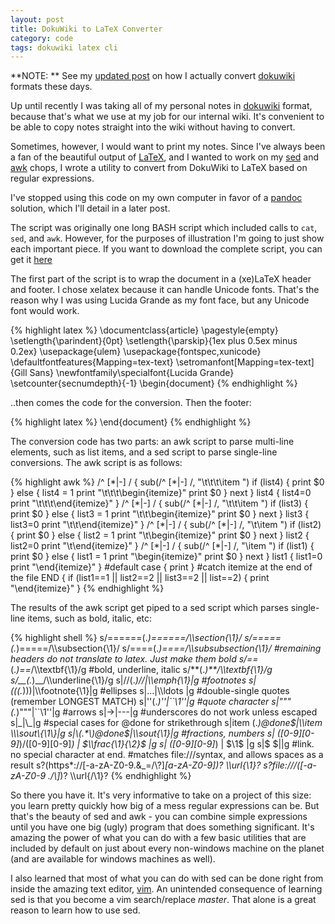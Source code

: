 ```yaml
---
layout: post
title: DokuWiki to LaTeX Converter  
category: code
tags: dokuwiki latex cli  
---
```


**NOTE: ** See my [updated post](http://donaldmerand.com/code/2012/07/20/how-i-actually-convert-dokuwiki-to-latex.html) on how I actually convert [dokuwiki] formats these days.

Up until recently I was taking all of my personal notes in [dokuwiki] format, because that's what we use at my job for our internal wiki. It's convenient to be able to copy notes straight into the wiki without having to convert. 

Sometimes, however, I would want to print my notes. Since I've always been a fan of the beautiful output of [LaTeX](http://www.latex-project.org/), and I wanted to work on my [sed](https://secure.wikimedia.org/wikipedia/en/wiki/Sed) and [awk](https://secure.wikimedia.org/wikipedia/en/wiki/AWK) chops, I wrote a utility to convert from DokuWiki to LaTeX based on regular expressions.

I've stopped using this code on my own computer in favor of a [pandoc](http://johnmacfarlane.net/pandoc/) solution, which I'll detail in a later post.

The script was originally one long BASH script which included calls to `cat`, `sed`, and `awk`. However, for the purposes of illustration I'm going to just show each important piece. If you want to download the complete script, you can get it [here](https://gist.github.com/2414353)



The first part of the script is to wrap the document in a (xe)LaTeX header and footer. I chose xelatex because it can handle Unicode fonts. That's the reason why I was using Lucida Grande as my font face, but any Unicode font would work.

{% highlight latex %}
  \documentclass{article}
  \pagestyle{empty}
  \setlength{\parindent}{0pt}
  \setlength{\parskip}{1ex plus 0.5ex minus 0.2ex}
  \usepackage{ulem}
  \usepackage{fontspec,xunicode}
  \defaultfontfeatures{Mapping=tex-text}
  \setromanfont[Mapping=tex-text]{Gill Sans}
  \newfontfamily\specialfont{Lucida Grande}
  \setcounter{secnumdepth}{-1}
  \begin{document}
{% endhighlight %}

..then comes the code for the conversion. Then the footer:

{% highlight latex %}
  \end{document}
{% endhighlight %}

The conversion code has two parts: an awk script to parse multi-line elements, such as list items, and a sed script to parse single-line conversions. The awk script is as follows:

{% highlight awk %}
  /^        [\*|-] / { 
    sub(/^        [\*|-] /, "\t\t\t\\item ")
    if (list4) { print $0 } else { 
      list4 = 1
      print "\t\t\t\\begin{itemize}"
      print $0
    }
    next
  }
  list4 {
    list4=0
    print "\t\t\t\\end{itemize}"
  }
  /^      [\*|-] / { 
    sub(/^      [\*|-] /, "\t\t\\item ")
    if (list3) { print $0 } else { 
      list3 = 1
      print "\t\t\\begin{itemize}"
      print $0
    }
    next
  }
  list3 {
    list3=0
    print "\t\t\\end{itemize}"
  }
  /^    [\*|-] / { 
    sub(/^    [\*|-] /, "\t\\item ")
    if (list2) { print $0 } else { 
      list2 = 1
      print "\t\\begin{itemize}"
      print $0
    }
    next
  }
  list2 {
    list2=0
    print "\t\\end{itemize}"
  }
  /^  [\*|-] / { 
    sub(/^  [\*|-] /, "\\item ")
    if (list1) { print $0 } else { 
      list1 = 1
      print "\\begin{itemize}"
      print $0
    }
    next
  }
  list1 {
    list1=0
    print "\\end{itemize}"
  }
  #default case
  { print }
  #catch itemize at the end of the file
  END {	if (list1==1 || list2==2 || list3==2 || list==2) {
    print "\\end{itemize}" 
  }
{% endhighlight %}

The results of the awk script get piped to a sed script which parses single-line items, such as bold, italic, etc:

{% highlight shell %}
  s/======\(.*\)======/\\\section{\1}/
  s/=====\(.*\)=====/\\\subsection{\1}/
  s/====\(.*\)====/\\\subsubsection{\1}/
  #remaining headers do not translate to latex. Just make them bold
  s/==*\(.*\)==*/\\\textbf\{\1\}/g
  #bold, underline, italic
  s/\*\*\(.*\)\*\*/\\\textbf\{\1\}/g
  s/__\(.*\)__/\\\underline\{\1\}/g
  s|\/\/\(.*\)\/\/|\\\emph\{\1\}|g
  #footnotes
  s|((\(.*\)))|\\\footnote\{\1\}|g
  #ellipses
  s|\.\.\.|\\\ldots |g
  #double-single quotes (remember LONGEST MATCH)
  s|''\(.*\)''|\`\`\1''|g
  #quote character
  s|"\""\(.*\)"\""|\`\`\1''|g
  #arrows
  s|->|---|g
  #underscores do not work unless escaped
  s|\_|\\\_|g
  #special cases for @done for strikethrough
  s|item \(.*\)@done$|\\item \\\sout\{\1\}|g
  s|\(.*\)@done$|\\\sout\{\1\}|g
  #fractions, numbers
  s| \([0-9][0-9]*\)/\([0-9][0-9]*\) | \$\\\frac\{\1\}\{\2\}\$ |g
  s| \([0-9][0-9]*\) | \$\1\$ |g
  s|\$ \$||g
  #link. no special character at end. 
  #matches file:///syntax, and allows spaces as a result
  s?\(https*:\/\/[-a-zA-Z0-9.&_=/\\\?]*[a-zA-Z0-9]\)? \\\url\{\1\}?
  s?file:\/\/\/\([-a-zA-Z0-9 .\/\\]*\)? \\\url\{\/\1\}?
{% endhighlight %}

So there you have it. It's very informative to take on a project of this size: you learn pretty quickly how big of a mess regular expressions can be. But that's the beauty of sed and awk - you can combine simple expressions until you have one big (ugly) program that does something significant. It's amazing the power of what you can do with a few basic utilities that are included by default on just about every non-windows machine on the planet (and are available for windows machines as well).

I also learned that most of what you can do with sed can be done right from inside the amazing text editor, [vim](http://www.vim.org/). An unintended consequence of learning sed is that you become a vim search/replace _master_. That alone is a great reason to learn how to use sed.


[dokuwiki]: http://dokuwiki.org

